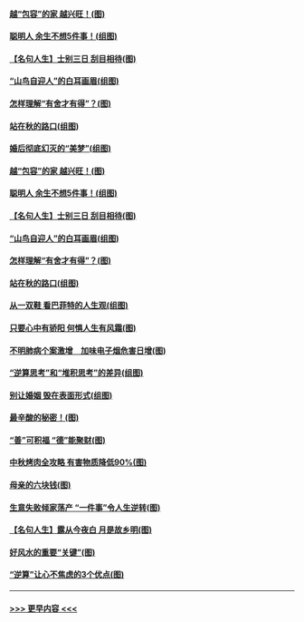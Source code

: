 #### [越“包容”的家 越兴旺！(图)](../pages/p8/907328.md?t=09160700) 
#### [聪明人 余生不想5件事！(组图)](../pages/p8/907364.md?t=09160700) 
#### [【名句人生】士别三日 刮目相待(图)](../pages/p8/906988.md?t=09160700) 
#### [“山鸟自迎人”的白耳画眉(组图)](../pages/p8/907332.md?t=09160700) 
#### [怎样理解“有舍才有得”？(图)](../pages/p8/906872.md?t=09160700) 
#### [站在秋的路口(组图)](../pages/p8/906914.md?t=09160700) 
#### [婚后彻底幻灭的“美梦”(组图)](../pages/p8/907500.md?t=09160700) 
#### [越“包容”的家 越兴旺！(图)](../pages/p8/907328.md?t=09160700) 
#### [聪明人 余生不想5件事！(组图)](../pages/p8/907364.md?t=09160700) 
#### [【名句人生】士别三日 刮目相待(图)](../pages/p8/906988.md?t=09160700) 
#### [“山鸟自迎人”的白耳画眉(组图)](../pages/p8/907332.md?t=09160700) 
#### [怎样理解“有舍才有得”？(图)](../pages/p8/906872.md?t=09160700) 
#### [站在秋的路口(组图)](../pages/p8/906914.md?t=09160700) 
#### [从一双鞋 看巴菲特的人生观(组图)](../pages/p8/907311.md?t=09160700) 
#### [只要心中有骄阳 何惧人生有风霜(图)](../pages/p8/907320.md?t=09160700) 
#### [不明肺病个案激增　加味电子烟危害日增(图)](../pages/p8/907307.md?t=09160700) 
#### [“逆算思考”和“堆积思考”的差异(组图)](../pages/p8/907229.md?t=09160700) 
#### [别让婚姻 毁在表面形式(组图)](../pages/p8/907118.md?t=09160700) 
#### [最辛酸的秘密！(图)](../pages/p8/906327.md?t=09160700) 
#### [“善”可积福 “德”能聚财(图)](../pages/p8/906906.md?t=09160700) 
#### [中秋烤肉全攻略 有害物质降低90%(图)](../pages/p8/907227.md?t=09160700) 
#### [母亲的六块钱(图)](../pages/p8/907107.md?t=09160700) 
#### [生意失败倾家荡产 “一件事”令人生逆转(图)](../pages/p8/907101.md?t=09160700) 
#### [【名句人生】露从今夜白 月是故乡明(图)](../pages/p8/906558.md?t=09160700) 
#### [好风水的重要“关键”(图)](../pages/p8/907087.md?t=09160700) 
#### [“逆算”让心不焦虑的3个优点(图)](../pages/p8/907070.md?t=09160700) 

----
#### [ >>> 更早内容 <<< ](../indexes/p8-earlier.md)
